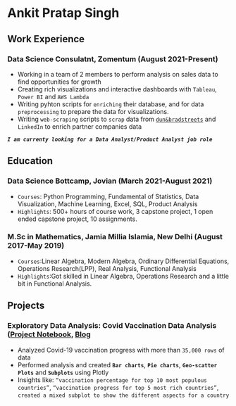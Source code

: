 # Ankit Pratap Singh

## Work Experience
### Data Science Consulatnt, Zomentum (August 2021-Present)
* Working in a team of 2 members to perform analysis on sales data to find opportunities for growth
* Creating rich visualizations and interactive dashboards with `Tableau`, `Power BI` and `AWS Lambda`
* Writing pyhton scripts for `enriching` their database, and for data `preprocessing` to prepare the data for visualizations.
* Writing `web-scraping` scripts to `scrap` data from [`dun&bradstreets`](https://www.dnb.co.in/) and `LinkedIn` to enrich partner companies data

***`I am currenty looking for a Data Analyst/Product Analyst job role`***

## Education
### Data Science Bottcamp, Jovian (March 2021-August 2021)
* `Courses`: Python Programming, Fundamental of Statistics, Data Visualization, Machine Learning, Excel, SQL, Product Analysis
* `Highlights`: 500+ hours of course work, 3 capstone project, 1 open ended capstone project, 10 assignments.
### M.Sc in Mathematics, Jamia Millia Islamia, New Delhi (August 2017-May 2019)
* `Courses`:Linear Algebra, Modern Algebra, Ordinary Differential Equations, Operations Research(LPP), Real Analysis, Functional Analysis
* `Highlights`:Got skilled in Linear Algebra, Operations Research and a little bit in Functional Analysis.

## Projects
### Exploratory Data Analysis: Covid Vaccination Data Analysis ([Project Notebook](https://jovian.ai/thakubhai-007/eda-project-on-world-wide-covid-vaccination), [Blog](https://blog.jovian.ai/exploratory-data-analysis-of-covid-19-vaccinations-d6aa9ce1fdb0?source=your_stories_page-------------------------------------)
* Analyzed Covid-19 vaccination progress with more than `35,000 rows` of data
* Performed analysis and created **`Bar charts`**, **`Pie charts`**, **`Geo-scatter Plots`** and **`Subplots`** using Plotly
* Insights like: `“vaccination percentage for top 10 most populous countries”`, `“vaccination progress for top 5 most rich countries”`, `created a mixed subplot to show the different aspects for a country`

<!--
**ankitthakur007/ankitthakur007** is a ✨ _special_ ✨ repository because its `README.md` (this file) appears on your GitHub profile.

Here are some ideas to get you started:

- 🔭 I’m currently working on ...
- 🌱 I’m currently learning ...
- 👯 I’m looking to collaborate on ...
- 🤔 I’m looking for help with ...
- 💬 Ask me about ...
- 📫 How to reach me: ...
- 😄 Pronouns: ...
- ⚡ Fun fact: ...
-->
